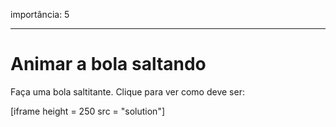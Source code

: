 importância: 5

---

# Animar a bola saltando

Faça uma bola saltitante. Clique para ver como deve ser:

[iframe height = 250 src = "solution"]
